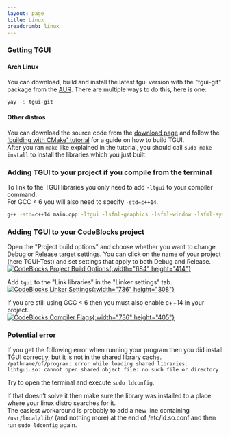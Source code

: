 ```yaml
---
layout: page
title: Linux
breadcrumb: linux
---
```


### Getting TGUI

#### Arch Linux
You can download, build and install the latest tgui version with the "tgui-git" package from the [AUR](https://aur.archlinux.org/packages/tgui-git/). There are multiple ways to do this, here is one:
```bash
yay -S tgui-git
```

#### Other distros

You can download the source code from the [download page](/download) and follow the ['building with CMake' tutorial](../cmake) for a guide on how to build TGUI.  
After you ran `make` like explained in the tutorial, you should call `sudo make install` to install the libraries which you just built.


### Adding TGUI to your project if you compile from the terminal

To link to the TGUI libraries you only need to add `-ltgui` to your compiler command.  
For GCC &lt; 6 you will also need to specify `-std=c++14`.
```bash
g++ -std=c++14 main.cpp -ltgui -lsfml-graphics -lsfml-window -lsfml-system -o program
```


### Adding TGUI to your CodeBlocks project

Open the "Project build options" and choose whether you want to change Debug or Release target settings. You can click on the name of your project (here TGUI-Test) and set settings that apply to both Debug and Release.  
[![CodeBlocks Project Build Options](/resources/Tutorials/0.9/LinuxCodeBlocksProjectBuildOptions.png){:width="684" height="414"}](/resources/Tutorials/0.9/LinuxCodeBlocksProjectBuildOptions.png)

Add `tgui` to the "Link libraries" in the "Linker settings" tab.
[![CodeBlocks Linker Settings](/resources/Tutorials/0.9/LinuxCodeBlocksProjectBuildOptionsLinkerSettings.png){:width="736" height="308"}](/resources/Tutorials/0.9/LinuxCodeBlocksProjectBuildOptionsLinkerSettings.png)

If you are still using GCC &lt; 6 then you must also enable c++14 in your project.  
[![CodeBlocks Compiler Flags](/resources/Tutorials/0.9/LinuxCodeBlocksProjectCompilerFlags.png){:width="736" height="405"}](/resources/Tutorials/0.9/LinuxCodeBlocksProjectCompilerFlags.png)


### Potential error

If you get the following error when running your program then you did install TGUI correctly, but it is not in the shared library cache.  
`/pathname/of/program: error while loading shared libraries: libtgui.so: cannot open shared object file: no such file or directory`

Try to open the terminal and execute `sudo ldconfig`.

If that doesn’t solve it then make sure the library was installed to a place where your linux distro searches for it.  
The easiest workaround is probably to add a new line containing `/usr/local/lib/` (and nothing more) at the end of /etc/ld.so.conf and then run `sudo ldconfig` again.
